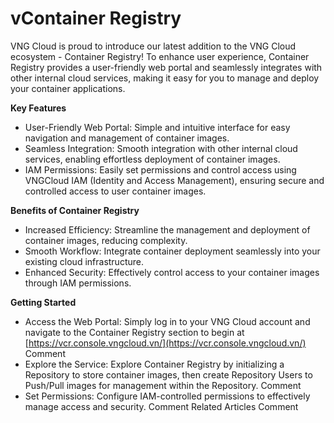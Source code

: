 # vContainer Registry

VNG Cloud is proud to introduce our latest addition to the VNG Cloud ecosystem - Container Registry! To enhance user experience, Container Registry provides a user-friendly web portal and seamlessly integrates with other internal cloud services, making it easy for you to manage and deploy your container applications.&#x20;

**Key Features**

* User-Friendly Web Portal: Simple and intuitive interface for easy navigation and management of container images.
* Seamless Integration: Smooth integration with other internal cloud services, enabling effortless deployment of container images.
* IAM Permissions: Easily set permissions and control access using VNGCloud IAM (Identity and Access Management), ensuring secure and controlled access to user container images.

**Benefits of Container Registry**

* Increased Efficiency: Streamline the management and deployment of container images, reducing complexity.
* Smooth Workflow: Integrate container deployment seamlessly into your existing cloud infrastructure.
* Enhanced Security: Effectively control access to your container images through IAM permissions.&#x20;

**Getting Started**

* Access the Web Portal: Simply log in to your VNG Cloud account and navigate to the Container Registry section to begin at [https://vcr.console.vngcloud.vn/](https://vcr.console.vngcloud.vn/) Comment
* Explore the Service: Explore Container Registry by initializing a Repository to store container images, then create Repository Users to Push/Pull images for management within the Repository. Comment
* Set Permissions: Configure IAM-controlled permissions to effectively manage access and security. Comment Related Articles Comment


